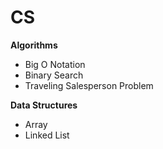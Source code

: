 # CS

**Algorithms**

- Big O Notation
- Binary Search
- Traveling Salesperson Problem

**Data Structures**

- Array
- Linked List
